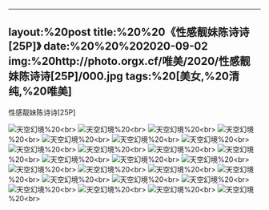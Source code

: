﻿---
layout:%20post
title:%20%20《性感靓妹陈诗诗[25P]》
date:%20%20%202020-09-02
img:%20http://photo.orgx.cf/唯美/2020/性感靓妹陈诗诗[25P]/000.jpg
tags:%20[美女,%20清纯,%20唯美]
---

性感靓妹陈诗诗[25P]



![天空幻境](http://photo.orgx.cf/唯美/2020/性感靓妹陈诗诗[25P]/001.jpg%20''天空幻境'')%20<br>
![天空幻境](http://photo.orgx.cf/唯美/2020/性感靓妹陈诗诗[25P]/002.jpg%20''天空幻境'')%20<br>
![天空幻境](http://photo.orgx.cf/唯美/2020/性感靓妹陈诗诗[25P]/003.jpg%20''天空幻境'')%20<br>
![天空幻境](http://photo.orgx.cf/唯美/2020/性感靓妹陈诗诗[25P]/004.jpg%20''天空幻境'')%20<br>
![天空幻境](http://photo.orgx.cf/唯美/2020/性感靓妹陈诗诗[25P]/005.jpg%20''天空幻境'')%20<br>
![天空幻境](http://photo.orgx.cf/唯美/2020/性感靓妹陈诗诗[25P]/006.jpg%20''天空幻境'')%20<br>
![天空幻境](http://photo.orgx.cf/唯美/2020/性感靓妹陈诗诗[25P]/007.jpg%20''天空幻境'')%20<br>
![天空幻境](http://photo.orgx.cf/唯美/2020/性感靓妹陈诗诗[25P]/008.jpg%20''天空幻境'')%20<br>
![天空幻境](http://photo.orgx.cf/唯美/2020/性感靓妹陈诗诗[25P]/009.jpg%20''天空幻境'')%20<br>
![天空幻境](http://photo.orgx.cf/唯美/2020/性感靓妹陈诗诗[25P]/010.jpg%20''天空幻境'')%20<br>
![天空幻境](http://photo.orgx.cf/唯美/2020/性感靓妹陈诗诗[25P]/011.jpg%20''天空幻境'')%20<br>
![天空幻境](http://photo.orgx.cf/唯美/2020/性感靓妹陈诗诗[25P]/012.jpg%20''天空幻境'')%20<br>
![天空幻境](http://photo.orgx.cf/唯美/2020/性感靓妹陈诗诗[25P]/013.jpg%20''天空幻境'')%20<br>
![天空幻境](http://photo.orgx.cf/唯美/2020/性感靓妹陈诗诗[25P]/014.jpg%20''天空幻境'')%20<br>
![天空幻境](http://photo.orgx.cf/唯美/2020/性感靓妹陈诗诗[25P]/015.jpg%20''天空幻境'')%20<br>
![天空幻境](http://photo.orgx.cf/唯美/2020/性感靓妹陈诗诗[25P]/016.jpg%20''天空幻境'')%20<br>
![天空幻境](http://photo.orgx.cf/唯美/2020/性感靓妹陈诗诗[25P]/017.jpg%20''天空幻境'')%20<br>
![天空幻境](http://photo.orgx.cf/唯美/2020/性感靓妹陈诗诗[25P]/018.jpg%20''天空幻境'')%20<br>
![天空幻境](http://photo.orgx.cf/唯美/2020/性感靓妹陈诗诗[25P]/019.jpg%20''天空幻境'')%20<br>
![天空幻境](http://photo.orgx.cf/唯美/2020/性感靓妹陈诗诗[25P]/020.jpg%20''天空幻境'')%20<br>
![天空幻境](http://photo.orgx.cf/唯美/2020/性感靓妹陈诗诗[25P]/021.jpg%20''天空幻境'')%20<br>
![天空幻境](http://photo.orgx.cf/唯美/2020/性感靓妹陈诗诗[25P]/022.jpg%20''天空幻境'')%20<br>
![天空幻境](http://photo.orgx.cf/唯美/2020/性感靓妹陈诗诗[25P]/023.jpg%20''天空幻境'')%20<br>
![天空幻境](http://photo.orgx.cf/唯美/2020/性感靓妹陈诗诗[25P]/024.jpg%20''天空幻境'')%20<br>
![天空幻境](http://photo.orgx.cf/唯美/2020/性感靓妹陈诗诗[25P]/025.jpg%20''天空幻境'')%20<br>